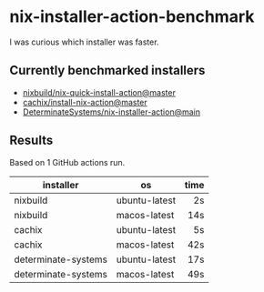 # nix-installer-action-benchmark

I was curious which installer was faster.

## Currently benchmarked installers
* [nixbuild/nix-quick-install-action@master](https://github.com/nixbuild/nix-quick-install-action)
* [cachix/install-nix-action@master](https://github.com/cachix/install-nix-action)
* [DeterminateSystems/nix-installer-action@main](https://github.com/DeterminateSystems/nix-installer-action)

## Results

Based on 1 GitHub actions run.

| installer           | os            | time |
|---------------------|---------------|-----:|
| nixbuild            | ubuntu-latest |    2s|
| nixbuild            | macos-latest  |   14s|
| cachix              | ubuntu-latest |    5s|
| cachix              | macos-latest  |   42s|
| determinate-systems | ubuntu-latest |   17s|
| determinate-systems | macos-latest  |   49s|

